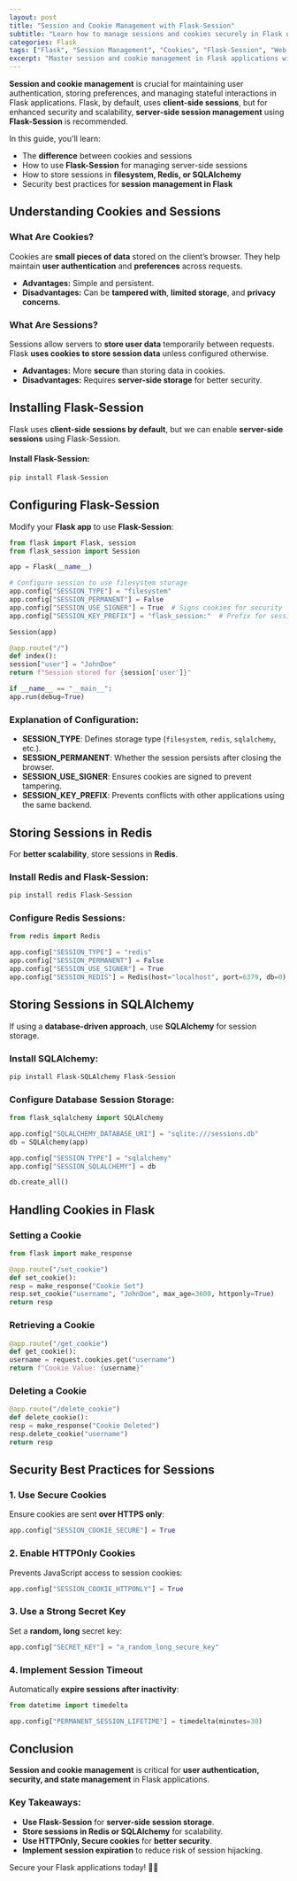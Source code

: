 ```yaml
---
layout: post
title: "Session and Cookie Management with Flask-Session"
subtitle: "Learn how to manage sessions and cookies securely in Flask using Flask-Session"
categories: Flask
tags: ["Flask", "Session Management", "Cookies", "Flask-Session", "Web Security", "State Management"]
excerpt: "Master session and cookie management in Flask applications with Flask-Session. Learn how to securely store user sessions using client-side and server-side storage options."
---
```




**Session and cookie management** is crucial for maintaining user authentication, storing preferences, and managing stateful interactions in Flask applications. Flask, by default, uses **client-side sessions**, but for enhanced security and scalability, **server-side session management** using **Flask-Session** is recommended.

In this guide, you'll learn:
- The **difference** between cookies and sessions
- How to use **Flask-Session** for managing server-side sessions
- How to store sessions in **filesystem, Redis, or SQLAlchemy**
- Security best practices for **session management in Flask**

## Understanding Cookies and Sessions

### What Are Cookies?
Cookies are **small pieces of data** stored on the client’s browser. They help maintain **user authentication** and **preferences** across requests.

- **Advantages:** Simple and persistent.
- **Disadvantages:** Can be **tampered with**, **limited storage**, and **privacy concerns**.

### What Are Sessions?
Sessions allow servers to **store user data** temporarily between requests. Flask **uses cookies to store session data** unless configured otherwise.

- **Advantages:** More **secure** than storing data in cookies.
- **Disadvantages:** Requires **server-side storage** for better security.

## Installing Flask-Session

Flask uses **client-side sessions by default**, but we can enable **server-side sessions** using Flask-Session.

#### Install Flask-Session:
```bash
pip install Flask-Session
```

## Configuring Flask-Session

Modify your **Flask app** to use **Flask-Session**:

```python
from flask import Flask, session
from flask_session import Session

app = Flask(__name__)

# Configure session to use filesystem storage
app.config["SESSION_TYPE"] = "filesystem"
app.config["SESSION_PERMANENT"] = False
app.config["SESSION_USE_SIGNER"] = True  # Signs cookies for security
app.config["SESSION_KEY_PREFIX"] = "flask_session:"  # Prefix for session keys

Session(app)

@app.route("/")
def index():
session["user"] = "JohnDoe"
return f"Session stored for {session['user']}"

if __name__ == "__main__":
app.run(debug=True)
```

### Explanation of Configuration:
- **SESSION_TYPE**: Defines storage type (`filesystem`, `redis`, `sqlalchemy`, etc.).
- **SESSION_PERMANENT**: Whether the session persists after closing the browser.
- **SESSION_USE_SIGNER**: Ensures cookies are signed to prevent tampering.
- **SESSION_KEY_PREFIX**: Prevents conflicts with other applications using the same backend.

## Storing Sessions in Redis

For **better scalability**, store sessions in **Redis**.

### Install Redis and Flask-Session:
```bash
pip install redis Flask-Session
```

### Configure Redis Sessions:

```python
from redis import Redis

app.config["SESSION_TYPE"] = "redis"
app.config["SESSION_PERMANENT"] = False
app.config["SESSION_USE_SIGNER"] = True
app.config["SESSION_REDIS"] = Redis(host="localhost", port=6379, db=0)
```

## Storing Sessions in SQLAlchemy

If using a **database-driven approach**, use **SQLAlchemy** for session storage.

### Install SQLAlchemy:
```bash
pip install Flask-SQLAlchemy Flask-Session
```

### Configure Database Session Storage:

```python
from flask_sqlalchemy import SQLAlchemy

app.config["SQLALCHEMY_DATABASE_URI"] = "sqlite:///sessions.db"
db = SQLAlchemy(app)

app.config["SESSION_TYPE"] = "sqlalchemy"
app.config["SESSION_SQLALCHEMY"] = db

db.create_all()
```

## Handling Cookies in Flask

### Setting a Cookie

```python
from flask import make_response

@app.route("/set_cookie")
def set_cookie():
resp = make_response("Cookie Set")
resp.set_cookie("username", "JohnDoe", max_age=3600, httponly=True)
return resp
```

### Retrieving a Cookie

```python
@app.route("/get_cookie")
def get_cookie():
username = request.cookies.get("username")
return f"Cookie Value: {username}"
```

### Deleting a Cookie

```python
@app.route("/delete_cookie")
def delete_cookie():
resp = make_response("Cookie Deleted")
resp.delete_cookie("username")
return resp
```

## Security Best Practices for Sessions

### 1. **Use Secure Cookies**
Ensure cookies are sent **over HTTPS only**:  
```python
app.config["SESSION_COOKIE_SECURE"] = True
```

### 2. **Enable HTTPOnly Cookies**
Prevents JavaScript access to session cookies:  
```python
app.config["SESSION_COOKIE_HTTPONLY"] = True
```

### 3. **Use a Strong Secret Key**
Set a **random, long** secret key:  
```python
app.config["SECRET_KEY"] = "a_random_long_secure_key"
```

### 4. **Implement Session Timeout**
Automatically **expire sessions after inactivity**:  
```python
from datetime import timedelta

app.config["PERMANENT_SESSION_LIFETIME"] = timedelta(minutes=30)
```

## Conclusion

**Session and cookie management** is critical for **user authentication, security, and state management** in Flask applications.

### Key Takeaways:
- **Use Flask-Session** for **server-side session storage**.
- **Store sessions in Redis or SQLAlchemy** for scalability.
- **Use HTTPOnly, Secure cookies** for **better security**.
- **Implement session expiration** to reduce risk of session hijacking.

Secure your Flask applications today! 🚀🔐  
